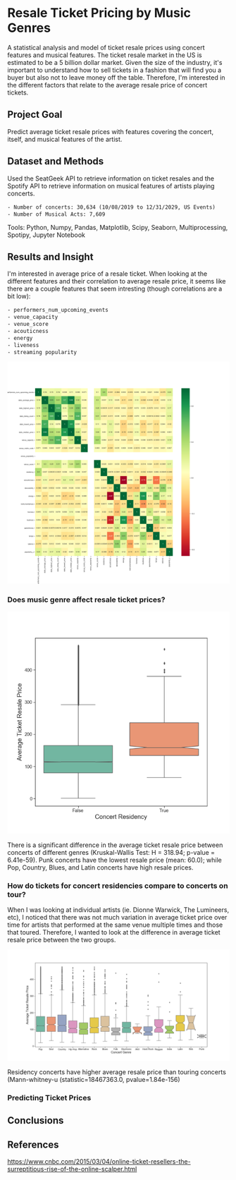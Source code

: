 # Resale Ticket Pricing by Music Genres

A statistical analysis and model of ticket resale prices using concert features and musical features. The ticket resale market in the US is estimated to be a 5 billion dollar market. Given the size of the industry, it's important to understand how to sell tickets in a fashion that will find you a buyer but also not to leave money off the table. Therefore, I'm interested in the different factors that relate to the average resale price of concert tickets. 

## Project Goal
Predict average ticket resale prices with features covering the concert, itself, and musical features of the artist.

## Dataset and Methods

Used the SeatGeek API to retrieve information on ticket resales and the Spotify API to retrieve information on musical features of artists playing concerts.  

    - Number of concerts: 30,634 (10/08/2019 to 12/31/2029, US Events)
    - Number of Musical Acts: 7,609

Tools: Python, Numpy, Pandas, Matplotlib, Scipy, Seaborn, Multiprocessing, Spotipy, Jupyter Notebook

## Results and Insight

I'm interested in average price of a resale ticket. When looking at the different features and their correlation to average resale price, it seems like there are a couple features that seem intresting (though correlations are a bit low): 

    - performers_num_upcoming_events
    - venue_capacity
    - venue_score
    - acouticness
    - energy
    - liveness
    - streaming popularity

![Pairwise Correlation matrix between Musical and Concert Features](images/CorrelationMatrix_features.png)

### Does music genre affect resale ticket prices?

![Boxplot comparing Average Ticket Resale Price between Concert Residencies and Touring Concerts](images/ConcertResidency_AvgTickPrice.png)

There is a significant difference in the average ticket resale price between concerts of different genres (Kruskal-Wallis Test: H = 318.94; p-value = 6.41e-59). Punk concerts have the lowest resale price (mean: 60.0); while Pop, Country, Blues, and Latin concerts have high resale prices. 

### How do tickets for concert residencies compare to concerts on tour?

When I was looking at individual artists (ie. Dionne Warwick, The Lumineers, etc), I noticed that there was not much variation in average ticket price over time for artists that performed at the same venue multiple times and those that toured. Therefore, I wanted to look at the difference in average ticket resale price between the two groups. 

![Boxplot comparing Average Ticket Resale Price between Music Genres](images/MusicGenre_AvgTickPrice.png)

Residency concerts have higher average resale price than touring concerts (Mann-whitney-u (statistic=18467363.0, pvalue=1.84e-156)

### Predicting Ticket Prices

## Conclusions

## References
https://www.cnbc.com/2015/03/04/online-ticket-resellers-the-surreptitious-rise-of-the-online-scalper.html
